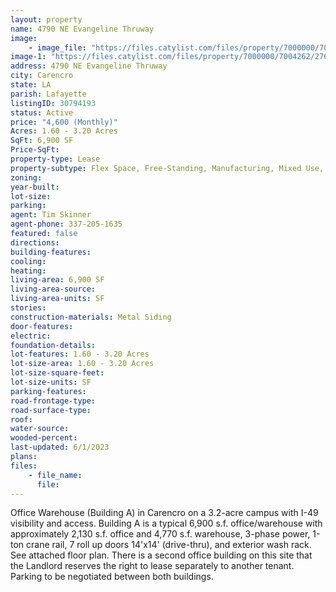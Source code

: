 ```yaml
---
layout: property
name: 4790 NE Evangeline Thruway
image:
    - image_file: "https://files.catylist.com/files/property/7000000/7004262/27615621_4906NEEvangelineThruway_12.jpg"
image-1: "https://files.catylist.com/files/property/7000000/7004262/27615620_4906NEEvangelineThruway_11__1_.jpg"
address: 4790 NE Evangeline Thruway
city: Carencro
state: LA
parish: Lafayette
listingID: 30794193
status: Active
price: "4,600 (Monthly)"
Acres: 1.60 - 3.20 Acres
SqFt: 6,900 SF
Price-SqFt:
property-type: Lease
property-subtype: Flex Space, Free-Standing, Manufacturing, Mixed Use, Light Industrial, Research &amp; Development, Warehouse/Distribution, Other
zoning:
year-built:
lot-size:
parking:
agent: Tim Skinner
agent-phone: 337-205-1635
featured: false
directions:
building-features:
cooling:
heating:
living-area: 6,900 SF
living-area-source:
living-area-units: SF
stories:
construction-materials: Metal Siding
door-features:
electric:
foundation-details:
lot-features: 1.60 - 3.20 Acres
lot-size-area: 1.60 - 3.20 Acres
lot-size-square-feet:
lot-size-units: SF
parking-features:
road-frontage-type:
road-surface-type:
roof:
water-source:
wooded-percent:
last-updated: 6/1/2023
plans:
files:
    - file_name:
      file:
---
```

Office Warehouse (Building A) in Carencro on a 3.2-acre campus with I-49 visibility and access. Building A is a typical 6,900 s.f. office/warehouse with approximately 2,130 s.f. office and 4,770 s.f. warehouse, 3-phase power, 1-ton crane rail, 7 roll up doors 14'x14' (drive-thru), and exterior wash rack. See attached floor plan. There is a second office building on this site that the Landlord reserves the right to lease separately to another tenant. Parking to be negotiated between both buildings.
